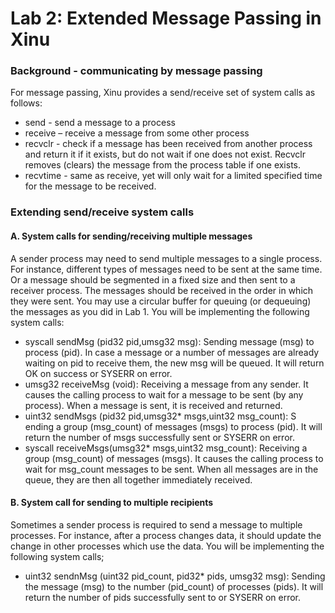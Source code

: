 # Lab 2: Extended Message Passing in Xinu

### Background - communicating by message passing
For message passing, Xinu provides a send/receive set of system calls as follows:
* send - send a message to a process
* receive – receive a message from some other process
* recvclr - check if a message has been received from another process and return it if it exists, 
            but do not wait if one does not exist. Recvclr removes (clears) the message from the process table if one exists.
* recvtime - same as receive, yet will only wait for a limited specified time for the message to be received.


### Extending send/receive system calls

#### A. System calls for sending/receiving multiple messages
A sender process may need to send multiple messages to a single process. For instance, different types of messages need to be sent at the same time. Or a message should be segmented in a fixed size and then sent to a receiver process. The messages should be received in the order in which they were sent. You may use a circular buffer for queuing (or dequeuing) the messages as you did in Lab 1. You will be implementing the following system calls:
* syscall sendMsg (pid32 pid,umsg32 msg): 
  Sending message (msg) to process (pid). In case a message or a number of messages are already waiting on pid to receive them, the new msg will be queued. It will return OK on success or SYSERR on error.
* umsg32 receiveMsg (void): 
  Receiving a message from any sender. It causes the calling process to wait for a message to be sent (by any process). When a message is sent, it is received and returned.
* uint32 sendMsgs (pid32 pid,umsg32* msgs,uint32 msg_count): S
  ending a group (msg_count) of messages (msgs) to process (pid). It will return the number of msgs successfully sent or SYSERR on error.
* syscall receiveMsgs(umsg32* msgs,uint32 msg_count):
  Receiving a group (msg_count) of messages (msgs). It causes the calling process to wait for msg_count messages to be sent. When all messages are in the queue, they are then all together immediately received.

#### B. System call for sending to multiple recipients
Sometimes a sender process is required to send a message to multiple processes. For instance, after a process changes data, it should update the change in other processes which use the data. You will be implementing the following system calls;
* uint32 sendnMsg (uint32 pid_count, pid32* pids, umsg32 msg): 
  Sending the message (msg) to the number (pid_count) of processes (pids). It will return the number of pids successfully sent to or SYSERR on error.


